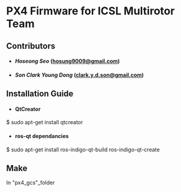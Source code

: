 # PX4 Firmware for ICSL Multirotor Team

## Contributors
* #### *Hoseong Seo* (hosung9009@gmail.com)
* #### *Son Clark Young Dong* (clark.y.d.son@gmail.com)

## Installation Guide
* #### QtCreator
$ sudo apt-get install qtcreator
* #### ros-qt dependancies
$ sudo apt-get install ros-indigo-qt-build ros-indigo-qt-create

## Make
In "px4_gcs"_folder
